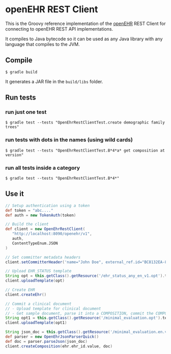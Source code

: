 # openEHR REST Client

This is the Groovy reference implementation of the [openEHR](https://www.openehr.org/) REST Client for connecting to openEHR REST API implementations.

It compiles to Java bytecode so it can be used as any Java library with any language that compiles to the JVM.

## Compile

`$ gradle build`

It generates a JAR file in the `build/libs` folder.


## Run tests

### run just one test

`$ gradle test --tests "OpenEhrRestClientTest.create demographic family trees"`

### run tests with dots in the names (using wild cards)

`$ gradle test --tests "OpenEhrRestClientTest.B*4*a* get composition at version"`

### run all tests inside a category

`$ gradle test --tests "OpenEhrRestClientTest.B*4*"`



## Use it


```groovy
// Setup authentication using a token
def token = "abc...."
def auth = new TokenAuth(token)

// Build the client
def client = new OpenEhrRestClient(
   "http://localhost:8090/openehr/v1",
   auth,
   ContentTypeEnum.JSON
)

// Set committer metadata headers
client.setCommitterHeader('name="John Doe", external_ref.id="BC8132EA-8F4A-11E7-BB31-BE2E44B06B34", external_ref.namespace="demographic", external_ref.type="PERSON"')

// Upload EHR_STATUS template
String opt = this.getClass().getResource('/ehr_status_any_en_v1.opt').text
client.uploadTemplate(opt)

// Create EHR
client.createEhr()

// Commit a clinical document
// - Upload template for clinical document
// - Get sample document, parse it into a COMPOSITION, commit the COMPOSITION
String opt1 = this.getClass().getResource('/minimal_evaluation.opt').text
client.uploadTemplate(opt1)

String json_doc = this.getClass().getResource('/minimal_evaluation.en.v1_20230205.json').text
def parser = new OpenEhrJsonParserQuick()
def doc = parser.parseJson(json_doc)
client.createComposition(ehr.ehr_id.value, doc)

```